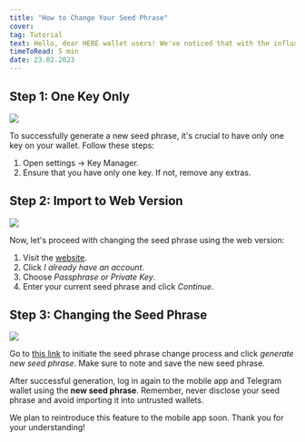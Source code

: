 ```yaml
---
title: "How to Change Your Seed Phrase"
cover: 
tag: Tutorial
text: Hello, dear HERE wallet users! We've noticed that with the influx of new participants, many tend to ignore warnings about changing their seed phrase, leading to issues with wallet functionality. As a temporary measure, we've hidden the seed phrase change feature in the mobile version of HERE wallet. But worry not, we have a solution!
timeToRead: 5 min
date: 23.02.2023
---
```


## Step 1: One Key Only

![](https://storage.herewallet.app/upload/7d7e9a5b-5ba7-4ed8-9927-451d6f739b29.png)

To successfully generate a new seed phrase, it's crucial to have only one key on your wallet. Follow these steps:
1. Open settings -> Key Manager.
2. Ensure that you have only one key. If not, remove any extras.

## Step 2: Import to Web Version

![](https://storage.herewallet.app/upload/11de3e77-a07c-4037-8aba-ebf790dfe8f4.PNG)

Now, let's proceed with changing the seed phrase using the web version:
1. Visit the [website](https://my.herewallet.app/).
2. Click *I already have an account*.
3. Choose *Passphrase or Private Key*.
4. Enter your current seed phrase and click *Continue*.

## Step 3: Changing the Seed Phrase

![](https://storage.herewallet.app/upload/cc3d61dd-a432-429a-80e7-73aea1790141.PNG)

Go to [this link](https://beta.herewallet.app/settings/passphrase?change-seed) to initiate the seed phrase change process and click *generate new seed phrase*. Make sure to note and save the new seed phrase.

After successful generation, log in again to the mobile app and Telegram wallet using the **new seed phrase**. Remember, never disclose your seed phrase and avoid importing it into untrusted wallets.

We plan to reintroduce this feature to the mobile app soon. Thank you for your understanding!

